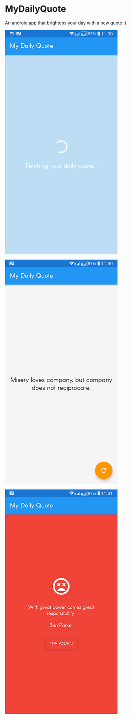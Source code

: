 # MyDailyQuote
An android app that brightens your day with a new quote :)

![alt text](https://github.com/Frankie36/MyDailyQuote/blob/master/app/src/main/res/drawable-xxxhdpi/screen_one.png)

![alt text](https://github.com/Frankie36/MyDailyQuote/blob/master/app/src/main/res/drawable-xxxhdpi/screen_two.png)

![alt text](https://github.com/Frankie36/MyDailyQuote/blob/master/app/src/main/res/drawable-xxxhdpi/screen_three.png)
